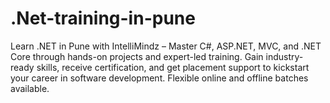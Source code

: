# .Net-training-in-pune
Learn .NET in Pune with IntelliMindz – Master C#, ASP.NET, MVC, and .NET Core through hands-on projects and expert-led training. Gain industry-ready skills, receive certification, and get placement support to kickstart your career in software development. Flexible online and offline batches available.
